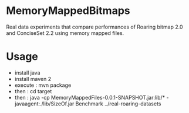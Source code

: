 MemoryMappedBitmaps
===================

Real data experiments that compare performances of Roaring bitmap 2.0 and ConciseSet 2.2 using memory mapped files.

Usage 
===================
* install java
* install maven 2
* execute : mvn package
* then : cd target
* then : java -cp MemoryMappedFiles-0.0.1-SNAPSHOT.jar:lib/* -javaagent:./lib/SizeOf.jar Benchmark ../real-roaring-datasets
